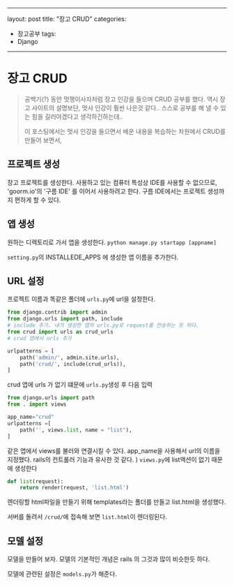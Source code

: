 
---
layout: post
title: "장고 CRUD"
categories:
  - 장고공부
tags:
  - Django
---



# 장고 CRUD
> 
> 공백기(?) 동안 멋쟁이사자처럼 장고 인강을 들으며 CRUD 공부를 했다.
> 역시 장고 사이트의 설명보단, 멋사 인강이 훨씬 나은것 같다..
> 스스로 공부를 해 낼 수 있는 힘을 길러야겠다고 생각하긴하는데..
>  
> 이 포스팅에서는 멋사 인강을 들으면서 배운 내용을 복습하는 차원에서  CRUD를 만들어 보면서, 


## 프로젝트 생성

장고 프로젝트를 생성한다.
사용하고 있는 컴퓨터 특성상 IDE를 사용할 수 없으므로, 'goorm.io'의 '구름 IDE' 를 이어서 사용하려고 한다.
구름 IDE에서는 프로젝트 생성까지 편하게 할 수 있다.

## 앱 생성

원하는 디렉토리로 가서 앱을 생성한다. ``python manage.py startapp [appname]``

`setting.py`의 INSTALLEDE_APPS 에 생성한 앱 이름을 추가한다.


## URL 설정
프로젝트 이름과 똑같은 폴더에 `urls.py`에 url을 설정한다.

~~~ python
from django.contrib import admin
from django.urls import path, include
# include 추가. 내가 생성한 앱의 urls.py로 request를 전송하는 듯 하다.
from crud import urls as crud_urls
# crud 앱에서 urls 추가

urlpatterns = [
    path('admin/', admin.site.urls),
    path('crud/', include(crud_urls)),
]
~~~
crud 앱에 urls 가 없기 떄문에 `urls.py`생성 후 다음 입력
~~~python
from django.urls import path
from . import views

app_name="crud"
urlpatterns =[
    path('', views.list, name = "list"),
]
~~~

같은 앱에서 views를 불러와 연결시킬 수 있다.
app_name을 사용해서 url의 이름을 지정했다. rails의 컨트롤러 기능과 유사한 것 같다.
)
`views.py`에 list액션이 없기 때문에 생성한다

~~~python
def list(request):
    return render(request, 'list.html')
~~~
렌더링할 html파일을 만들기 위해 templates라는 폴더를 만들고 list.html을 생성했다.

서버를 돌려서 `/crud/`에 접속해 보면 `list.html`이 렌더링된다.


## 모델 설정
모델을 만들어 보자. 모델의 기본적인 개념은 rails 의 그것과 많이 비슷한듯 하다.

모델에 관련된 설정은 `models.py`가 해준다.

<!--stackedit_data:
eyJoaXN0b3J5IjpbLTg2NDQ1Njg2NCw5MDQ2MjA5ODhdfQ==
-->